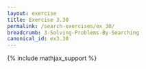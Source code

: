 ```yaml
---
layout: exercise
title: Exercise 3.30
permalink: /search-exercises/ex_30/
breadcrumb: 3-Solving-Problems-By-Searching
canonical_id: ex3.30
---
```


{% include mathjax_support %}
